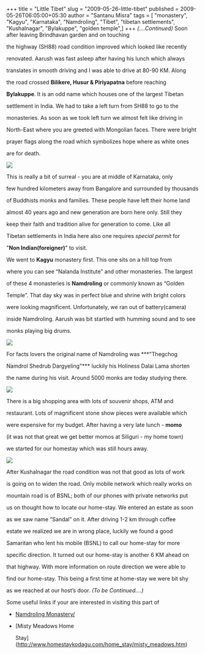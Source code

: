 +++
title = "Little Tibet"
slug = "2009-05-26-little-tibet"
published = 2009-05-26T06:05:00+05:30
author = "Santanu Misra"
tags = [ "monastery", "Kagyu", "Karnataka", "Namdroling", "Tibet", "tibetan settlements", "Kushalnagar", "Bylakuppe", "golden temple",]
+++
*(....Continued)* Soon after leaving Brindhavan garden and on touching
the highway (SH88) road condition improved which looked like recently
renovated. Aarush was fast asleep after having his lunch which always
translates in smooth driving and I was able to drive at 80-90 KM. Along
the road crossed **Bilikere, Husur & Piriyapatna** before reaching
**Bylakuppe**. It is an odd name which houses one of the largest Tibetan
settlement in India. We had to take a left turn from SH88 to go to the
monasteries. As soon as we took left turn we almost felt like driving in
North-East where you are greeted with Mongolian faces. There were bright
prayer flags along the road which symbolizes hope where as white ones
are for death.

  

[![](../images/thumbnails/2009-05-26-little-tibet-monks.jpg)](../images/2009-05-26-little-tibet-monks.jpg)

This is really a bit of surreal - you are at middle of Karnataka, only
few hundred kilometers away from Bangalore and surrounded by thousands
of Buddhists monks and families. These people have left their home land
almost 40 years ago and new generation are born here only. Still they
keep their faith and tradition alive for generation to come. Like all
Tibetan settlements in India here also one requires *special permit* for
"**Non Indian(foreigner)**" to visit.

We went to **Kagyu** monastery first. This one sits on a hill top from
where you can see “Nalanda Institute” and other monasteries. The largest
of these 4 monasteries is **Namdroling** or commonly known as “Golden
Temple”. That day sky was in perfect blue and shrine with bright colors
were looking magnificent. Unfortunately, we ran out of battery(camera)
inside Namdroling. Aarush was bit startled with humming sound and to see
monks playing big drums.

[![](../images/thumbnails/2009-05-26-little-tibet-golden_shrine2.jpg)](../images/2009-05-26-little-tibet-golden_shrine2.jpg)

  
  

For facts lovers the original name of Namdroling was ***"Thegchog
Namdrol Shedrub Dargyeling"*** luckily his Holiness Dalai Lama shorten
the name during his visit. Around 5000 monks are today studying there.

  

[![](../images/thumbnails/2009-05-26-little-tibet-golden_shrine.jpg)](../images/2009-05-26-little-tibet-golden_shrine.jpg)

There is a big shopping area with lots of souvenir shops, ATM and
restaurant. Lots of magnificent stone show pieces were available which
were expensive for my budget. After having a very late lunch - **momo**
(it was not that great we get better momos at Siliguri - my home town)
we started for our homestay which was still hours away.

[![](../images/thumbnails/2009-05-26-little-tibet-coorg-home-stay-direction.jpg)](../images/2009-05-26-little-tibet-coorg-home-stay-direction.jpg)

After Kushalnagar the road condition was not that good as lots of work
is going on to widen the road. Only mobile network which really works on
mountain road is of BSNL; both of our phones with private networks put
us on thought how to locate our home-stay. We entered an estate as soon
as we saw name “Sandal” on it. After driving 1-2 km through coffee
estate we realized we are in wrong place, luckily we found a good
Samaritan who lent his mobile (BSNL) to call our home-stay for more
specific direction. It turned out our home-stay is another 6 KM ahead on
that highway. With more information on route direction we were able to
find our home-stay. This being a first time at home-stay we were bit shy
as we reached at our host’s door. *(To be Continued....)*

  
  
Some useful links if your are interested in visiting this part of  

-   [Namdroling Monastery/](http://www.namdroling.org/)
-   [Misty Meadows Home
    Stay](http://www.homestaykodagu.com/home_stay/misty_meadows.htm)
